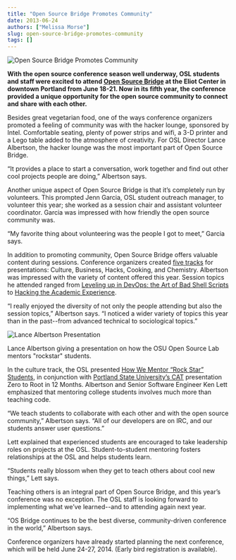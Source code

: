 ```yaml
---
title: "Open Source Bridge Promotes Community"
date: 2013-06-24
authors: ["Melissa Morse"]
slug: open-source-bridge-promotes-community
tags: []
---
```


![Open Source Bridge Promotes Community](/images/osbridgecommunity.jpg#blog)

**With the open source conference season well underway, OSL students and staff were excited to attend
[Open Source Bridge](http://opensourcebridge.org/) at the Eliot Center in downtown Portland from June 18-21. Now in its
fifth year, the conference provided a unique opportunity for the open source community to connect and share with each
other.**

Besides great vegetarian food, one of the ways conference organizers promoted a feeling of community was with the hacker
lounge, sponsored by Intel. Comfortable seating, plenty of power strips and wifi, a 3-D printer and a Lego table added
to the atmosphere of creativity. For OSL Director Lance Albertson, the hacker lounge was the most important part of Open
Source Bridge.

“It provides a place to start a conversation, work together and find out other cool projects people are doing,”
Albertson says.

Another unique aspect of Open Source Bridge is that it’s completely run by volunteers. This prompted Jenn Garcia, OSL
student outreach manager, to volunteer this year; she worked as a session chair and assistant volunteer coordinator.
Garcia was impressed with how friendly the open source community was.

“My favorite thing about volunteering was the people I got to meet,” Garcia says.

In addition to promoting community, Open Source Bridge offers valuable content during sessions. Conference organizers
created [five tracks](http://opensourcebridge.org/events/2013/tracks) for presentations: Culture, Business, Hacks,
Cooking, and Chemistry. Albertson was impressed with the variety of content offered this year. Session topics he
attended ranged from [Leveling up in DevOps: the Art of Bad Shell Scripts](http://opensourcebridge.org/sessions/1139) to
[Hacking the Academic Experience](http://opensourcebridge.org/sessions/1083).

“I really enjoyed the diversity of not only the people attending but also the session topics,” Albertson says. “I
noticed a wider variety of topics this year than in the past--from advanced technical to sociological topics.”

![Lance Albertson Presentation](/images/lancepresentation.jpg#center)

Lance Albertson giving a presentation on how the OSU Open Source Lab mentors "rockstar" students.

In the culture track, the OSL presented [How We Mentor “Rock Star” Students](http://opensourcebridge.org/sessions/1093),
in conjunction with [Portland State University’s CAT](http://cat.pdx.edu/) presentation Zero to Root in 12 Months.
Albertson and Senior Software Engineer Ken Lett emphasized that mentoring college students involves much more than
teaching code.

“We teach students to collaborate with each other and with the open source community,” Albertson says. “All of our
developers are on IRC, and our students answer user questions.”

Lett explained that experienced students are encouraged to take leadership roles on projects at the OSL.
Student-to-student mentoring fosters relationships at the OSL and helps students learn.

“Students really blossom when they get to teach others about cool new things,” Lett says.

Teaching others is an integral part of Open Source Bridge, and this year’s conference was no exception. The OSL staff is
looking forward to implementing what we’ve learned--and to attending again next year.

“OS Bridge continues to be the best diverse, community-driven conference in the world,” Albertson says.

Conference organizers have already started planning the next conference, which will be held June 24-27, 2014. (Early
bird registration is available).
